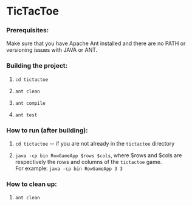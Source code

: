 # TicTacToe

### Prerequisites:

Make sure that you have Apache Ant installed and there are no PATH or versioning issues with JAVA or ANT.

### Building the project:

1. `cd tictactoe`

2. `ant clean`

3. `ant compile`

4. `ant test`

### How to run (after building):

1. `cd tictactoe` -- if you are not already in the `tictactoe` directory

2. `java -cp bin RowGameApp $rows $cols`, where $rows and $cols are respectively the rows and columns of the `tictactoe` game.  
   For example: `java -cp bin RowGameApp 3 3`

### How to clean up:

1. `ant clean`